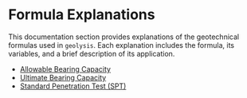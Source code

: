 # Formula Explanations

This documentation section provides explanations of the geotechnical formulas
used in `geolysis`. Each explanation includes the formula, its variables, and
a brief description of its application.

- [Allowable Bearing Capacity](allowable-bearing-capacity.md)
- [Ultimate Bearing Capacity](ultimate-bearing-capacity.md)
- [Standard Penetration Test (SPT)](spt.md)